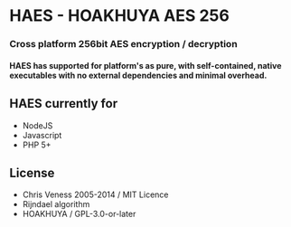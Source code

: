 # HAES - HOAKHUYA AES 256
### Cross platform 256bit AES encryption / decryption
#### HAES has supported for platform's as pure, with self-contained, native executables with no external dependencies and minimal overhead.

## HAES currently for
- NodeJS
- Javascript
- PHP 5+

## License
- Chris Veness 2005-2014 / MIT Licence
- Rijndael algorithm
- HOAKHUYA / GPL-3.0-or-later
